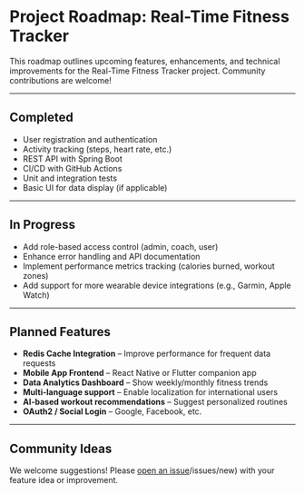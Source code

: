 #  Project Roadmap: Real-Time Fitness Tracker

This roadmap outlines upcoming features, enhancements, and technical improvements for the Real-Time Fitness Tracker project. Community contributions are welcome!

---

##  Completed

- User registration and authentication
- Activity tracking (steps, heart rate, etc.)
- REST API with Spring Boot
- CI/CD with GitHub Actions
- Unit and integration tests
- Basic UI for data display (if applicable)

---

##  In Progress

- Add role-based access control (admin, coach, user)
- Enhance error handling and API documentation
- Implement performance metrics tracking (calories burned, workout zones)
- Add support for more wearable device integrations (e.g., Garmin, Apple Watch)

---

##  Planned Features

-  **Redis Cache Integration** – Improve performance for frequent data requests
-  **Mobile App Frontend** – React Native or Flutter companion app
-  **Data Analytics Dashboard** – Show weekly/monthly fitness trends
-  **Multi-language support** – Enable localization for international users
-  **AI-based workout recommendations** – Suggest personalized routines
-  **OAuth2 / Social Login** – Google, Facebook, etc.

---

##  Community Ideas

We welcome suggestions! Please [open an issue](https://github.com/[//nikopangwa/real-time-fitness-tracker)/issues/new) with your feature idea or improvement.


